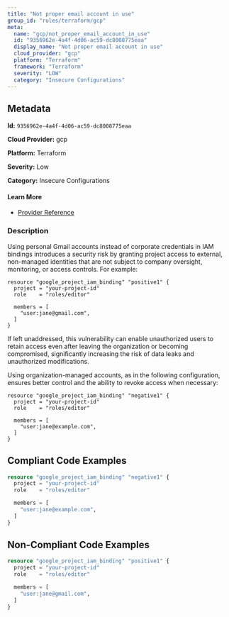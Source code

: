 ```yaml
---
title: "Not proper email account in use"
group_id: "rules/terraform/gcp"
meta:
  name: "gcp/not_proper_email_account_in_use"
  id: "9356962e-4a4f-4d06-ac59-dc8008775eaa"
  display_name: "Not proper email account in use"
  cloud_provider: "gcp"
  platform: "Terraform"
  framework: "Terraform"
  severity: "LOW"
  category: "Insecure Configurations"
---
```

## Metadata

**Id:** `9356962e-4a4f-4d06-ac59-dc8008775eaa`

**Cloud Provider:** gcp

**Platform:** Terraform

**Severity:** Low

**Category:** Insecure Configurations

#### Learn More

 - [Provider Reference](https://registry.terraform.io/providers/hashicorp/google/latest/docs/resources/google_project_iam#google_project_iam_binding)

### Description

 Using personal Gmail accounts instead of corporate credentials in IAM bindings introduces a security risk by granting project access to external, non-managed identities that are not subject to company oversight, monitoring, or access controls. For example:

```
resource "google_project_iam_binding" "positive1" {
  project = "your-project-id"
  role    = "roles/editor"

  members = [
    "user:jane@gmail.com",
  ]
}
```

If left unaddressed, this vulnerability can enable unauthorized users to retain access even after leaving the organization or becoming compromised, significantly increasing the risk of data leaks and unauthorized modifications.

Using organization-managed accounts, as in the following configuration, ensures better control and the ability to revoke access when necessary:

```
resource "google_project_iam_binding" "negative1" {
  project = "your-project-id"
  role    = "roles/editor"

  members = [
    "user:jane@example.com",
  ]
}
```


## Compliant Code Examples
```terraform
resource "google_project_iam_binding" "negative1" {
  project = "your-project-id"
  role    = "roles/editor"

  members = [
    "user:jane@example.com",
  ]
}
```
## Non-Compliant Code Examples
```terraform
resource "google_project_iam_binding" "positive1" {
  project = "your-project-id"
  role    = "roles/editor"

  members = [
    "user:jane@gmail.com",
  ]
}
```